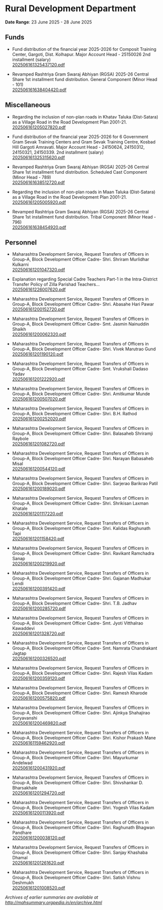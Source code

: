 # Rural Development Department

**Date Range**: 23 June 2025 - 28 June 2025


## Funds
- Fund distribution of the financial year 2025-2026 for Composit Training Center, Gargoti, Dist. Kolhapur.   Major Account Head - 25150026 2nd installment (salary)\
  [202506161325437120.pdf](https://gr.maharashtra.gov.in/Site/Upload/Government%20Resolutions/English/202506161325437120.pdf)

- Revamped Rashtriya Gram Swaraj Abhiyan (RGSA) 2025-26 Central Share 1st installment fund distribution. General Component (Minor Head - 101)\
  [202506161638404420.pdf](https://gr.maharashtra.gov.in/Site/Upload/Government%20Resolutions/English/202506161638404420.pdf)

## Miscellaneous
- Regarding the inclusion of non-plan roads in Khatav Taluka (Dist-Satara)  as a Village Road in the Road Development Plan 2001-21.\
  [202506161205027820.pdf](https://gr.maharashtra.gov.in/Site/Upload/Government%20Resolutions/English/202506161205027820.pdf)

- Fund distribution of the financial year 2025-2026 for 6 Government Gram Sevak Training Centers and Gram Sevak Training Centre, Kosbad Hill Gargoti  Amravati. Major Account Head - 24150624, 24150312, 24150321, 24150339.  2nd installment (salary)\
  [202506161325315620.pdf](https://gr.maharashtra.gov.in/Site/Upload/Government%20Resolutions/English/202506161325315620.pdf)

- Revamped Rashtriya Gram Swaraj Abhiyan (RGSA) 2025-26 Central Share 1st installment fund distribution. Scheduled Cast Component (Minor Head - 789)\
  [202506161638512720.pdf](https://gr.maharashtra.gov.in/Site/Upload/Government%20Resolutions/English/202506161638512720.pdf)

- Regarding the inclusion of non-plan roads in Maan Taluka (Dist-Satara)  as a Village Road in the Road Development Plan 2001-21.\
  [202506161205005920.pdf](https://gr.maharashtra.gov.in/Site/Upload/Government%20Resolutions/English/202506161205005920.pdf)

- Revamped Rashtriya Gram Swaraj Abhiyan (RGSA) 2025-26 Central Share 1st installment fund distribution. Tribal Component (Minor Head - 796)\
  [202506161638454920.pdf](https://gr.maharashtra.gov.in/Site/Upload/Government%20Resolutions/English/202506161638454920.pdf)

## Personnel
- Maharashtra Development Service, Request Transfers of Officers in Group-A, Block Development Officer Cadre- Shri. Shriram Murlidhar Kulkarni\
  [202506161201047320.pdf](https://gr.maharashtra.gov.in/Site/Upload/Government%20Resolutions/English/202506161201047320.pdf)

- Explanation regarding Special Cadre Teachers Part-1 in the Intra-District Transfer Policy of Zilla Parishad Teachers...\
  [202506161226007620.pdf](https://gr.maharashtra.gov.in/Site/Upload/Government%20Resolutions/English/202506161226007620.pdf)

- Maharashtra Development Service, Request Transfers of Officers in Group-A, Block Development Officer Cadre- Shri. Abasahe Hari Pawar\
  [202506161200152720.pdf](https://gr.maharashtra.gov.in/Site/Upload/Government%20Resolutions/English/202506161200152720.pdf)

- Maharashtra Development Service, Request Transfers of Officers in Group-A, Block Development Officer Cadre- Smt. Jasmin Nainuddin Shaikh\
  [202506161200062320.pdf](https://gr.maharashtra.gov.in/Site/Upload/Government%20Resolutions/English/202506161200062320.pdf)

- Maharashtra Development Service, Request Transfers of Officers in Group-A, Block Development Officer Cadre- Shri. Vivek Marutrao Gund\
  [202506161201190120.pdf](https://gr.maharashtra.gov.in/Site/Upload/Government%20Resolutions/English/202506161201190120.pdf)

- Maharashtra Development Service, Request Transfers of Officers in Group-A, Block Development Officer Cadre- Smt. Vrukshali Dadaso Yadav\
  [202506161201222920.pdf](https://gr.maharashtra.gov.in/Site/Upload/Government%20Resolutions/English/202506161201222920.pdf)

- Maharashtra Development Service, Request Transfers of Officers in Group-A, Block Development Officer Cadre- Shri. Amitkumar Munde\
  [202506161200507020.pdf](https://gr.maharashtra.gov.in/Site/Upload/Government%20Resolutions/English/202506161200507020.pdf)

- Maharashtra Development Service, Request Transfers of Officers in Group-A, Block Development Officer Cadre- Shri. B.H. Rathod\
  [202506161200252020.pdf](https://gr.maharashtra.gov.in/Site/Upload/Government%20Resolutions/English/202506161200252020.pdf)

- Maharashtra Development Service, Request Transfers of Officers in Group-A, Block Development Officer Cadre- Shri. Balasaheb Shriramji Raybole\
  [202506161201082720.pdf](https://gr.maharashtra.gov.in/Site/Upload/Government%20Resolutions/English/202506161201082720.pdf)

- Maharashtra Development Service, Request Transfers of Officers in Group-A, Block Development Officer Cadre- Shri. Narayan Babasaheb Misal\
  [202506161200544120.pdf](https://gr.maharashtra.gov.in/Site/Upload/Government%20Resolutions/English/202506161200544120.pdf)

- Maharashtra Development Service, Request Transfers of Officers in Group-A, Block Development Officer Cadre- Shri. Sarjerao Barikrao Patil\
  [202506161200189020.pdf](https://gr.maharashtra.gov.in/Site/Upload/Government%20Resolutions/English/202506161200189020.pdf)

- Maharashtra Development Service, Request Transfers of Officers in Group-A, Block Development Officer Cadre- Shri. Shrikisan Laxman Khatale\
  [202506161201117220.pdf](https://gr.maharashtra.gov.in/Site/Upload/Government%20Resolutions/English/202506161201117220.pdf)

- Maharashtra Development Service, Request Transfers of Officers in Group-A, Block Development Officer Cadre- Shri. Kalidas Raghunath Tapi\
  [202506161201158420.pdf](https://gr.maharashtra.gov.in/Site/Upload/Government%20Resolutions/English/202506161201158420.pdf)

- Maharashtra Development Service, Request Transfers of Officers in Group-A, Block Development Officer Cadre- Shri. Ravikant Ramchadra Sanap\
  [202506161200219920.pdf](https://gr.maharashtra.gov.in/Site/Upload/Government%20Resolutions/English/202506161200219920.pdf)

- Maharashtra Development Service, Request Transfers of Officers in Group-A, Block Development Officer Cadre- Shri. Gajanan Madhukar Lendi\
  [202506161200391420.pdf](https://gr.maharashtra.gov.in/Site/Upload/Government%20Resolutions/English/202506161200391420.pdf)

- Maharashtra Development Service, Request Transfers of Officers in Group-A, Block Development Officer Cadre- Shri. T.B. Jadhav\
  [202506161200285720.pdf](https://gr.maharashtra.gov.in/Site/Upload/Government%20Resolutions/English/202506161200285720.pdf)

- Maharashtra Development Service, Request Transfers of Officers in Group-A, Block Development Officer Cadre- Smt. Jyoti Vitthalrao Kawaddevi\
  [202506161201328720.pdf](https://gr.maharashtra.gov.in/Site/Upload/Government%20Resolutions/English/202506161201328720.pdf)

- Maharashtra Development Service, Request Transfers of Officers in Group-A, Block Development Officer Cadre- Smt. Namrata Chandrakant Jagtap\
  [202506161200326520.pdf](https://gr.maharashtra.gov.in/Site/Upload/Government%20Resolutions/English/202506161200326520.pdf)

- Maharashtra Development Service, Request Transfers of Officers in Group-A, Block Development Officer Cadre- Shri. Rajesh Vilas Kadam\
  [202506161200359120.pdf](https://gr.maharashtra.gov.in/Site/Upload/Government%20Resolutions/English/202506161200359120.pdf)

- Maharashtra Development Service, Request Transfers of Officers in Group-A, Block Development Officer Cadre- Shri. Ramesh Kharode\
  [202506161200575820.pdf](https://gr.maharashtra.gov.in/Site/Upload/Government%20Resolutions/English/202506161200575820.pdf)

- Maharashtra Development Service, Request Transfers of Officers in Group-A, Block Development Officer Cadre- Shri. Ajinkya Shahajirao Suryavanshi\
  [202506161200469820.pdf](https://gr.maharashtra.gov.in/Site/Upload/Government%20Resolutions/English/202506161200469820.pdf)

- Maharashtra Development Service, Request Transfers of Officers in Group-A, Block Development Officer Cadre- Shri. Kishor Prakash Mane\
  [202506161159462920.pdf](https://gr.maharashtra.gov.in/Site/Upload/Government%20Resolutions/English/202506161159462920.pdf)

- Maharashtra Development Service, Request Transfers of Officers in Group-A, Block Development Officer Cadre- Shri. Mayurkumar Andelwad\
  [202506161200431920.pdf](https://gr.maharashtra.gov.in/Site/Upload/Government%20Resolutions/English/202506161200431920.pdf)

- Maharashtra Development Service, Request Transfers of Officers in Group-A, Block Development Officer Cadre- Shri. Shivshankar D. Bharsakhale\
  [202506161201294720.pdf](https://gr.maharashtra.gov.in/Site/Upload/Government%20Resolutions/English/202506161201294720.pdf)

- Maharashtra Development Service, Request Transfers of Officers in Group-A, Block Development Officer Cadre- Shri. Yogesh Vilas Kadam\
  [202506161200113920.pdf](https://gr.maharashtra.gov.in/Site/Upload/Government%20Resolutions/English/202506161200113920.pdf)

- Maharashtra Development Service, Request Transfers of Officers in Group-A, Block Development Officer Cadre- Shri. Raghunath Bhagwan Pandhare\
  [202506161200038120.pdf](https://gr.maharashtra.gov.in/Site/Upload/Government%20Resolutions/English/202506161200038120.pdf)

- Maharashtra Development Service, Request Transfers of Officers in Group-A, Block Development Officer Cadre- Shri. Sanjay Khashaba Dhamal\
  [202506161201261620.pdf](https://gr.maharashtra.gov.in/Site/Upload/Government%20Resolutions/English/202506161201261620.pdf)

- Maharashtra Development Service, Request Transfers of Officers in Group-A, Block Development Officer Cadre- Shri. Satish Vishnu Deshmukh\
  [202506161201008520.pdf](https://gr.maharashtra.gov.in/Site/Upload/Government%20Resolutions/English/202506161201008520.pdf)


*Archives of earlier summaries are available at http://mahsummary.orgpedia.in/en/archive.html*